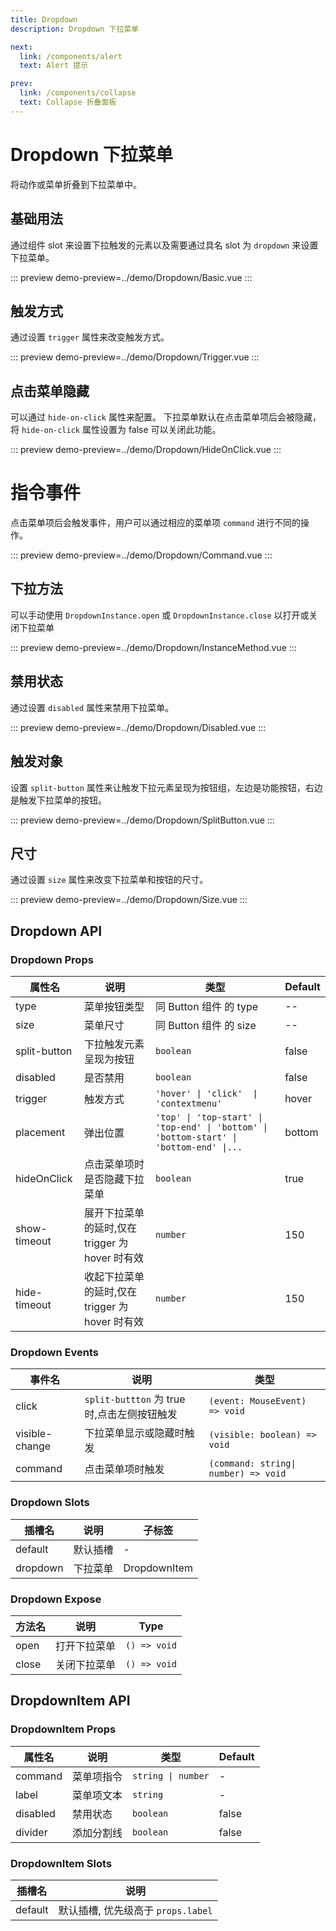 ```yaml
---
title: Dropdown
description: Dropdown 下拉菜单

next:
  link: /components/alert
  text: Alert 提示

prev:
  link: /components/collapse
  text: Collapse 折叠面板
---
```


# Dropdown 下拉菜单

将动作或菜单折叠到下拉菜单中。

## 基础用法

通过组件 slot 来设置下拉触发的元素以及需要通过具名 slot 为 `dropdown` 来设置下拉菜单。

::: preview
demo-preview=../demo/Dropdown/Basic.vue
:::

## 触发方式

通过设置 `trigger` 属性来改变触发方式。

::: preview
demo-preview=../demo/Dropdown/Trigger.vue
:::

## 点击菜单隐藏

可以通过 `hide-on-click` 属性来配置。
下拉菜单默认在点击菜单项后会被隐藏，将 `hide-on-click` 属性设置为 false 可以关闭此功能。

::: preview
demo-preview=../demo/Dropdown/HideOnClick.vue
:::

# 指令事件

点击菜单项后会触发事件，用户可以通过相应的菜单项 `command` 进行不同的操作。

::: preview
demo-preview=../demo/Dropdown/Command.vue
:::

## 下拉方法

可以手动使用 `DropdownInstance.open` 或 `DropdownInstance.close` 以打开或关闭下拉菜单

::: preview
demo-preview=../demo/Dropdown/InstanceMethod.vue
:::

## 禁用状态

通过设置 `disabled` 属性来禁用下拉菜单。

::: preview
demo-preview=../demo/Dropdown/Disabled.vue
:::

## 触发对象

设置 `split-button` 属性来让触发下拉元素呈现为按钮组，左边是功能按钮，右边是触发下拉菜单的按钮。

::: preview
demo-preview=../demo/Dropdown/SplitButton.vue
:::

## 尺寸

通过设置 `size` 属性来改变下拉菜单和按钮的尺寸。

::: preview
demo-preview=../demo/Dropdown/Size.vue
:::

## Dropdown API

### Dropdown Props

| 属性名       | 说明                                            | 类型                                                                                    | Default |
| ------------ | ----------------------------------------------- | --------------------------------------------------------------------------------------- | ------- |
| type         | 菜单按钮类型                                    | 同 Button 组件 的 type                                                                  | --      |
| size         | 菜单尺寸                                        | 同 Button 组件 的 size                                                                  | --      |
| split-button | 下拉触发元素呈现为按钮                          | `boolean`                                                                               | false   |
| disabled     | 是否禁用                                        | `boolean`                                                                               | false   |
| trigger      | 触发方式                                        | `'hover' \| 'click'  \| 'contextmenu'`                                                  | hover   |
| placement    | 弹出位置                                        | `'top' \| 'top-start' \| 'top-end' \| 'bottom' \| 'bottom-start' \| 'bottom-end' \|...` | bottom  |
| hideOnClick  | 点击菜单项时是否隐藏下拉菜单                    | `boolean`                                                                               | true    |
| show-timeout | 展开下拉菜单的延时,仅在 trigger 为 hover 时有效 | `number`                                                                                | 150     |
| hide-timeout | 收起下拉菜单的延时,仅在 trigger 为 hover 时有效 | `number`                                                                                | 150     |

### Dropdown Events

| 事件名         | 说明                                        | 类型                                 |
| -------------- | ------------------------------------------- | ------------------------------------ |
| click          | `split-buttton` 为 true 时,点击左侧按钮触发 | `(event: MouseEvent) => void`        |
| visible-change | 下拉菜单显示或隐藏时触发                    | `(visible: boolean) => void`         |
| command        | 点击菜单项时触发                            | `(command: string\| number) => void` |

### Dropdown Slots

| 插槽名   | 说明     | 子标签       |
| -------- | -------- | ------------ |
| default  | 默认插槽 | -            |
| dropdown | 下拉菜单 | DropdownItem |

### Dropdown Expose

| 方法名 | 说明         | Type         |
| ------ | ------------ | ------------ |
| open   | 打开下拉菜单 | `() => void` |
| close  | 关闭下拉菜单 | `() => void` |

## DropdownItem API

### DropdownItem Props

| 属性名   | 说明       | 类型               | Default |
| -------- | ---------- | ------------------ | ------- |
| command  | 菜单项指令 | `string \| number` | -       |
| label    | 菜单项文本 | `string`           | -       |
| disabled | 禁用状态   | `boolean`          | false   |
| divider  | 添加分割线 | `boolean`          | false   |

### DropdownItem Slots

| 插槽名  | 说明                               |
| ------- | ---------------------------------- |
| default | 默认插槽, 优先级高于 `props.label` |
